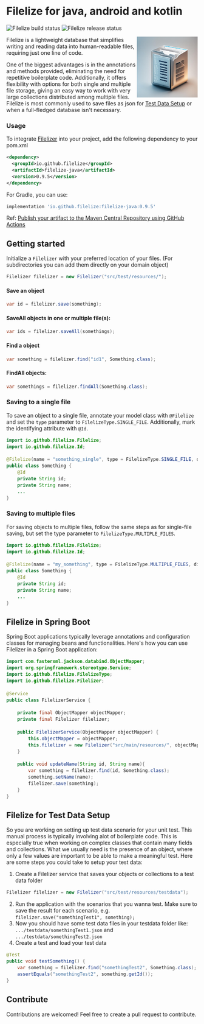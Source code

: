 # Filelize for java, android and kotlin
![Filelize build status](https://github.com/filelize/filelize-java/actions/workflows/maven.yml/badge.svg) ![Filelize release status](https://github.com/filelize/filelize-java/actions/workflows/maven-publish.yml/badge.svg)

<img align="right" src="/filelize.jpg" alt="Filelize" width="160" height="160"> 

Filelize is a lightweight database that simplifies writing and reading data into human-readable files, requiring just one line of code.

One of the biggest advantages is in the annotations and methods provided, eliminating the need for repetitive boilerplate code. Additionally, it offers flexibility with options for both single and multiple file storage, giving an easy way to work with very large collections distributed among multiple files. 
Filelize is most commonly used to save files as json for [Test Data Setup](https://github.com/filelize/filelize-java?tab=readme-ov-file#filelize-for-test-data-setup) or when a full-fledged database isn't necessary.

### Usage

To integrate [Filelizer](https://mvnrepository.com/artifact/io.github.filelize/filelize-java) into your project, add the following dependency to your pom.xml 
```xml
<dependency>
  <groupId>io.github.filelize</groupId>
  <artifactId>filelize-java</artifactId>
  <version>0.9.5</version>
</dependency>
```
For Gradle, you can use:
```groovy
implementation 'io.github.filelize:filelize-java:0.9.5'
```

Ref: [Publish your artifact to the Maven Central Repository using GitHub Actions](https://medium.com/@jtbsorensen/publish-your-artifact-to-the-maven-central-repository-using-github-actions-15d3b5d9ce88)

## Getting started

Initialize a `Filelizer` with your preferred location of your files. (For subdirectories you can add them directly on your domain object)

```java
Filelizer filelizer = new Filelizer("src/test/resources/");
```
#### Save an object
```java
var id = filelizer.save(something);
```
#### SaveAll objects in one or multiple file(s):
```java
var ids = filelizer.saveAll(somethings);
```
#### Find a object
```java
var something = filelizer.find("id1", Something.class);
```
#### FindAll objects:
```java
var somethings = filelizer.findAll(Something.class);
```

### Saving to a single file
To save an object to a single file, annotate your model class with `@Filelize` and set the `type` parameter to `FilelizeType.SINGLE_FILE`. Additionally, mark the identifying attribute with `@Id`.

```java
import io.github.filelize.Filelize;
import io.github.filelize.Id;

@Filelize(name = "something_single", type = FilelizeType.SINGLE_FILE, directory = "something_single")
public class Something {
    @Id
    private String id;
    private String name;
    ...
}
```

### Saving to multiple files
For saving objects to multiple files, follow the same steps as for single-file saving, but set the type parameter to `FilelizeType.MULTIPLE_FILES`.

```java
import io.github.filelize.Filelize;
import io.github.filelize.Id;

@Filelize(name = "my_something", type = FilelizeType.MULTIPLE_FILES, directory = "something_multiple/mydirectory")
public class Something {
    @Id
    private String id;
    private String name;
    ...
}
```

## Filelize in Spring Boot
Spring Boot applications typically leverage annotations and configuration classes for managing beans and functionalities.
Here's how you can use Filelizer in a Spring Boot application:

```java
import com.fasterxml.jackson.databind.ObjectMapper;
import org.springframework.stereotype.Service;
import io.github.filelize.FilelizeType;
import io.github.filelize.Filelizer;

@Service
public class FilelizerService {

    private final ObjectMapper objectMapper;
    private final Filelizer filelizer;

    public FilelizerService(ObjectMapper objectMapper) {
        this.objectMapper = objectMapper;
        this.filelizer = new Filelizer("src/main/resources/", objectMapper, FilelizeType.OBJECT_FILE);
    }
    
    public void updateName(String id, String name){
        var something = filelizer.find(id, Something.class);
        something.setName(name);
        filelizer.save(something);
    }
}
```

## Filelize for Test Data Setup

So you are working on setting up test data scenario for your unit test. This manual process is typically involving alot of boilerplate code. This is especially true when working on complex classes that contain many fields and collections.
What we usually need is the presence of an object, where only a few values are important to be able to make a meaningful test.
Here are some steps you could take to setup your test data:

1. Create a Filelizer service that saves your objects or collections to a test data folder
```java
Filelizer filelizer = new Filelizer("src/test/resources/testdata");
```
2. Run the application with the scenarios that you wanna test. Make sure to save the result for each scenario, e.g. `filelizer.save("somethingTest1", something);`
3. Now you should have some test data files in your testdata folder like: `.../testdata/somethingTest1.json` and `.../testdata/somethingTest2.json`
4. Create a test and load your test data
```java
@Test
public void testSomething() {
    var something = filelizer.find("somethingTest2", Something.class);
    assertEquals("somethingTest2", something.getId());
}
```

## Contribute
Contributions are welcomed! Feel free to create a pull request to contribute.
